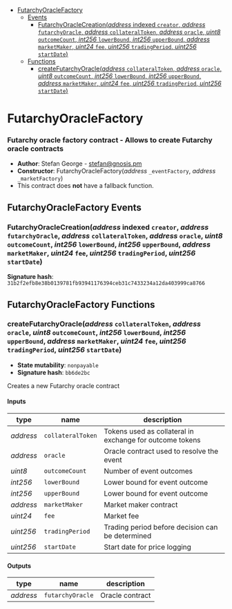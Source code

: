 * [FutarchyOracleFactory](#futarchyoraclefactory)
  * [Events](#futarchyoraclefactory-events)
    * [FutarchyOracleCreation(*address* indexed `creator`, *address* `futarchyOracle`, *address* `collateralToken`, *address* `oracle`, *uint8* `outcomeCount`, *int256* `lowerBound`, *int256* `upperBound`, *address* `marketMaker`, *uint24* `fee`, *uint256* `tradingPeriod`, *uint256* `startDate`)](#futarchyoraclecreationaddress-indexed-creator-address-futarchyoracle-address-collateraltoken-address-oracle-uint8-outcomecount-int256-lowerbound-int256-upperbound-address-marketmaker-uint24-fee-uint256-tradingperiod-uint256-startdate)
  * [Functions](#futarchyoraclefactory-functions)
    * [createFutarchyOracle(*address* `collateralToken`, *address* `oracle`, *uint8* `outcomeCount`, *int256* `lowerBound`, *int256* `upperBound`, *address* `marketMaker`, *uint24* `fee`, *uint256* `tradingPeriod`, *uint256* `startDate`)](#createfutarchyoracleaddress-collateraltoken-address-oracle-uint8-outcomecount-int256-lowerbound-int256-upperbound-address-marketmaker-uint24-fee-uint256-tradingperiod-uint256-startdate)

# FutarchyOracleFactory

### Futarchy oracle factory contract - Allows to create Futarchy oracle contracts

- **Author**: Stefan George - <stefan@gnosis.pm>
- **Constructor**: FutarchyOracleFactory(*address* `_eventFactory`, *address* `_marketFactory`)
- This contract does **not** have a fallback function.

## FutarchyOracleFactory Events

### FutarchyOracleCreation(*address* indexed `creator`, *address* `futarchyOracle`, *address* `collateralToken`, *address* `oracle`, *uint8* `outcomeCount`, *int256* `lowerBound`, *int256* `upperBound`, *address* `marketMaker`, *uint24* `fee`, *uint256* `tradingPeriod`, *uint256* `startDate`)

**Signature hash**: `31b2f2efb8e38b0139781fb93941176394ceb31c7433234a12da403999ca8766`

## FutarchyOracleFactory Functions

### createFutarchyOracle(*address* `collateralToken`, *address* `oracle`, *uint8* `outcomeCount`, *int256* `lowerBound`, *int256* `upperBound`, *address* `marketMaker`, *uint24* `fee`, *uint256* `tradingPeriod`, *uint256* `startDate`)

- **State mutability**: `nonpayable`
- **Signature hash**: `bb6de2bc`

Creates a new Futarchy oracle contract

#### Inputs

| type      | name              | description                                              |
| --------- | ----------------- | -------------------------------------------------------- |
| *address* | `collateralToken` | Tokens used as collateral in exchange for outcome tokens |
| *address* | `oracle`          | Oracle contract used to resolve the event                |
| *uint8*   | `outcomeCount`    | Number of event outcomes                                 |
| *int256*  | `lowerBound`      | Lower bound for event outcome                            |
| *int256*  | `upperBound`      | Lower bound for event outcome                            |
| *address* | `marketMaker`     | Market maker contract                                    |
| *uint24*  | `fee`             | Market fee                                               |
| *uint256* | `tradingPeriod`   | Trading period before decision can be determined         |
| *uint256* | `startDate`       | Start date for price logging                             |

#### Outputs

| type      | name             | description     |
| --------- | ---------------- | --------------- |
| *address* | `futarchyOracle` | Oracle contract |
